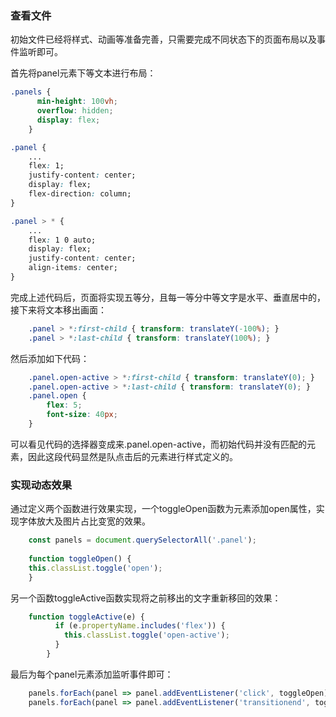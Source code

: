 ### 查看文件
初始文件已经将样式、动画等准备完善，只需要完成不同状态下的页面布局以及事件监听即可。

首先将panel元素下等文本进行布局：
```css
.panels {
      min-height: 100vh;
      overflow: hidden;
      display: flex;
    }

.panel {
    ...
    flex: 1;
    justify-content: center;
    display: flex;
    flex-direction: column;
}

.panel > * {
    ...
    flex: 1 0 auto;
    display: flex;
    justify-content: center;
    align-items: center;
}
```

完成上述代码后，页面将实现五等分，且每一等分中等文字是水平、垂直居中的，接下来将文本移出画面：

```css
    .panel > *:first-child { transform: translateY(-100%); }
    .panel > *:last-child { transform: translateY(100%); }
```

然后添加如下代码：

```css
    .panel.open-active > *:first-child { transform: translateY(0); }
    .panel.open-active > *:last-child { transform: translateY(0); }
    .panel.open {
        flex: 5;
        font-size: 40px;
    }
```

可以看见代码的选择器变成来.panel.open-active，而初始代码并没有匹配的元素，因此这段代码显然是队点击后的元素进行样式定义的。

### 实现动态效果

通过定义两个函数进行效果实现，一个toggleOpen函数为元素添加open属性，实现字体放大及图片占比变宽的效果。

```javascript
    const panels = document.querySelectorAll('.panel');
    
    function toggleOpen() {
    this.classList.toggle('open');
    }
```

另一个函数toggleActive函数实现将之前移出的文字重新移回的效果：

```javascript
    function toggleActive(e) {
          if (e.propertyName.includes('flex')) {
            this.classList.toggle('open-active');
          }
        } 
```

最后为每个panel元素添加监听事件即可：
```javascript
    panels.forEach(panel => panel.addEventListener('click', toggleOpen));
    panels.forEach(panel => panel.addEventListener('transitionend', toggleActive));
```
